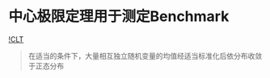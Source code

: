 # **中心极限定理用于测定Benchmark**
[!CLT](https://zh.wikipedia.org/wiki/%E4%B8%AD%E5%BF%83%E6%9E%81%E9%99%90%E5%AE%9A%E7%90%86)
>在适当的条件下，大量相互独立随机变量的均值经适当标准化后依分布收敛于正态分布

